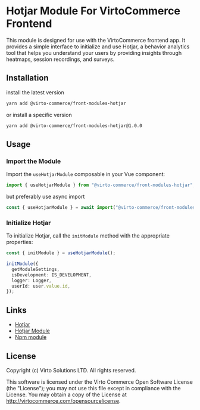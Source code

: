 # Hotjar Module For VirtoCommerce Frontend

This module is designed for use with the VirtoCommerce frontend app. It provides a simple interface to initialize and use Hotjar, a behavior analytics tool that helps you understand your users by providing insights through heatmaps, session recordings, and surveys.

## Installation

install the latest version

```bash
yarn add @virto-commerce/front-modules-hotjar
```

or install a specific version

```bash
yarn add @virto-commerce/front-modules-hotjar@1.0.0
```

## Usage

### Import the Module

Import the `useHotjarModule` composable in your Vue component:

```ts
import { useHotjarModule } from "@virto-commerce/front-modules-hotjar";
```

but preferably use async import

```ts
const { useHotjarModule } = await import("@virto-commerce/front-modules-hotjar");
```

### Initialize Hotjar

To initialize Hotjar, call the `initModule` method with the appropriate properties:

```ts
const { initModule } = useHotjarModule();

initModule({
  getModuleSettings,
  isDevelopment: IS_DEVELOPMENT,
  logger: Logger,
  userId: user.value.id,
});
```

## Links

- [Hotjar](https://www.hotjar.com/)
- [Hotjar Module](https://github.com/VirtoCommerce/vc-module-hotjar)
- [Npm module](https://www.npmjs.com/package/@virto-commerce/front-modules-hotjar)

## License

Copyright (c) Virto Solutions LTD. All rights reserved.

This software is licensed under the Virto Commerce Open Software License (the "License"); you
may not use this file except in compliance with the License. You may
obtain a copy of the License at http://virtocommerce.com/opensourcelicense.
